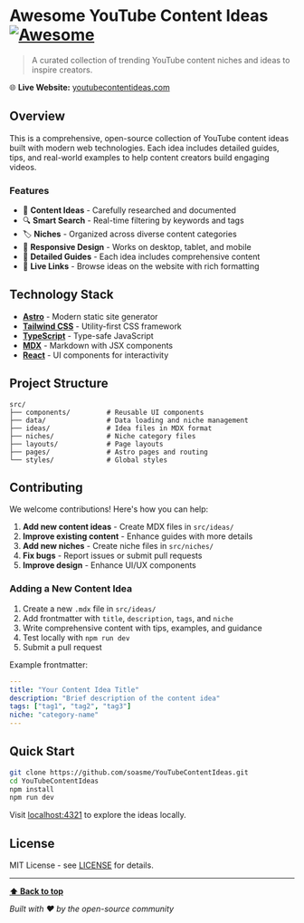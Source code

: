 # Awesome YouTube Content Ideas [![Awesome](https://awesome.re/badge.svg)](https://awesome.re)

> A curated collection of trending YouTube content niches and ideas to inspire creators.

🌐 **Live Website:** [youtubecontentideas.com](https://youtubecontentideas.com)

## Overview

This is a comprehensive, open-source collection of YouTube content ideas built with modern web technologies. Each idea includes detailed guides, tips, and real-world examples to help content creators build engaging videos.

### Features

- 🎯 **Content Ideas** - Carefully researched and documented
- 🔍 **Smart Search** - Real-time filtering by keywords and tags  
- 🏷️ **Niches** - Organized across diverse content categories
- 📱 **Responsive Design** - Works on desktop, tablet, and mobile
- 📖 **Detailed Guides** - Each idea includes comprehensive content
- 🔗 **Live Links** - Browse ideas on the website with rich formatting

## Technology Stack

- **[Astro](https://astro.build)** - Modern static site generator
- **[Tailwind CSS](https://tailwindcss.com)** - Utility-first CSS framework  
- **[TypeScript](https://typescriptlang.org)** - Type-safe JavaScript
- **[MDX](https://mdxjs.com)** - Markdown with JSX components
- **[React](https://react.dev)** - UI components for interactivity

## Project Structure

```
src/
├── components/         # Reusable UI components
├── data/               # Data loading and niche management
├── ideas/              # Idea files in MDX format
├── niches/             # Niche category files
├── layouts/            # Page layouts
├── pages/              # Astro pages and routing
└── styles/             # Global styles
```

## Contributing

We welcome contributions! Here's how you can help:

1. **Add new content ideas** - Create MDX files in `src/ideas/`
2. **Improve existing content** - Enhance guides with more details
3. **Add new niches** - Create niche files in `src/niches/`
4. **Fix bugs** - Report issues or submit pull requests
5. **Improve design** - Enhance UI/UX components

### Adding a New Content Idea

1. Create a new `.mdx` file in `src/ideas/`
2. Add frontmatter with `title`, `description`, `tags`, and `niche`
3. Write comprehensive content with tips, examples, and guidance
4. Test locally with `npm run dev`
5. Submit a pull request

Example frontmatter:
```yaml
---
title: "Your Content Idea Title"
description: "Brief description of the content idea"
tags: ["tag1", "tag2", "tag3"]
niche: "category-name"
---
```

## Quick Start

```bash
git clone https://github.com/soasme/YouTubeContentIdeas.git
cd YouTubeContentIdeas
npm install
npm run dev
```

Visit [localhost:4321](http://localhost:4321) to explore the ideas locally.

## License

MIT License - see [LICENSE](LICENSE) for details.

---

**[⬆ Back to top](#awesome-youtube-content-ideas-)**

*Built with ❤️ by the open-source community*